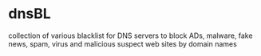 # dnsBL
collection of various blacklist for DNS servers to block ADs, malware, fake news, spam, virus and malicious suspect web sites by domain names
